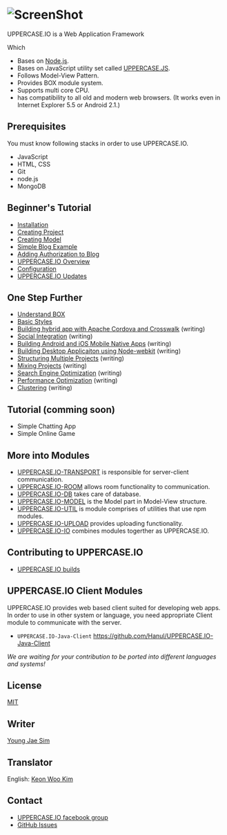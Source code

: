 # ![ScreenShot](https://raw.githubusercontent.com/Hanul/UPPERCASE.IO/master/LOGO.png)
UPPERCASE.IO is a Web Application Framework

Which 
* Bases on [Node.js](http://nodejs.org).
* Bases on JavaScript utility set called [UPPERCASE.JS](UPPERCASE.JS.md).
* Follows Model-View Pattern.
* Provides BOX module system.
* Supports multi core CPU.
* has compatibility to all old and modern web browsers. (It works even in Internet Explorer 5.5 or Android 2.1.)

## Prerequisites
You must know following stacks in order to use UPPERCASE.IO.
* JavaScript
* HTML, CSS
* Git
* node.js
* MongoDB

## Beginner's Tutorial
* [Installation](INSTALL.md)
* [Creating Project](CREATE_PROJECT.md)
* [Creating Model](CREATE_MODEL.md)
* [Simple Blog Example](MAKE_BLOG.md)
* [Adding Authorization to Blog](ADD_AUTH_TO_BLOG.md)
* [UPPERCASE.IO Overview](OVERVIEW.md)
* [Configuration](CONFIG.md)
* [UPPERCASE.IO Updates](UPDATE.md)

## One Step Further
* [Understand BOX](BOX.md)
* [Basic Styles](BASE_STYLE.md)
* [Building hybrid app with Apache Cordova and Crosswalk](CORDOVA.md) (writing)
* [Social Integration](SOCIAL.md) (writing)
* [Building Android and iOS Mobile Native Apps](MOBILE_NATIVE.md) (writing)
* [Building Desktop Applicaiton using Node-webkit](NODE_WEBKIT.md) (writing)
* [Structuring Multiple Projects](MULTI_PROJECT.md) (writing)
* [Mixing Projects](MIX_PROJECT.md) (writing)
* [Search Engine Optimization](SEO.md) (writing)
* [Performance Optimization](SPEED_UP.md) (writing)
* [Clustering](CLUSTERING.md) (writing)

## Tutorial (comming soon)
* Simple Chatting App
* Simple Online Game 

## More into Modules
* [UPPERCASE.IO-TRANSPORT](UPPERCASE.IO-TRANSPORT.md) is responsible for server-client communication.
* [UPPERCASE.IO-ROOM](UPPERCASE.IO-ROOM.md) allows room functionality to communication.
* [UPPERCASE.IO-DB](UPPERCASE.IO-DB.md) takes care of database.
* [UPPERCASE.IO-MODEL](UPPERCASE.IO-MODEL.md) is the Model part in Model-View structure.
* [UPPERCASE.IO-UTIL](UPPERCASE.IO-UTIL.md) is module comprises of utilities that use npm modules.
* [UPPERCASE.IO-UPLOAD](UPPERCASE.IO-UPLOAD.md) provides uploading functionality.
* [UPPERCASE.IO-IO](UPPERCASE.IO-IO.md) combines modules togerther as UPPERCASE.IO.

## Contributing to UPPERCASE.IO
* [UPPERCASE.IO builds](BUILD.md)

## UPPERCASE.IO Client Modules
UPPERCASE.IO provides web based client suited for developing web apps. In order to use in other system or language, you need appropriate Client module to communicate with the server.

* `UPPERCASE.IO-Java-Client` https://github.com/Hanul/UPPERCASE.IO-Java-Client

*We are waiting for your contribution to be ported into different languages and systems!*

## License
[MIT](../../LICENSE)

## Writer
[Young Jae Sim](https://github.com/Hanul)

## Translator
English: [Keon Woo Kim](https://github.com/KeonKim)

## Contact
* [UPPERCASE.IO facebook group](https://www.facebook.com/groups/uppercase/)
* [GitHub Issues](https://github.com//UPPERCASE.IO/issues)
